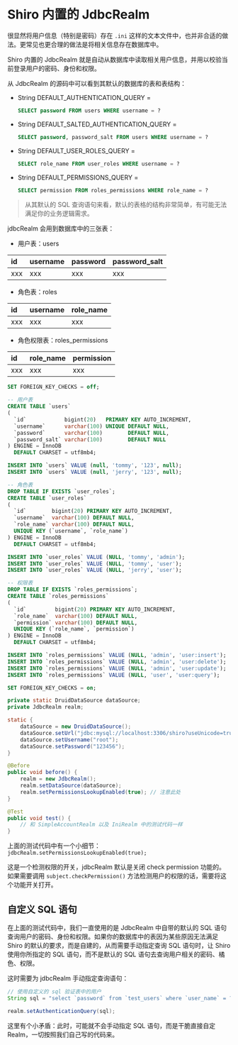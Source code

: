 # Shiro 内置的 JdbcRealm

很显然将用户信息（特别是密码）存在 `.ini` 这样的文本文件中，也并非合适的做法。更常见也更合理的做法是将相关信息存在数据库中。

Shiro 内置的 JdbcRealm 就是自动从数据库中读取相关用户信息，并用以校验当前登录用户的密码、身份和权限。

从 JdbcRealm 的源码中可以看到其默认的数据库的表和表结构：

- String DEFAULT_AUTHENTICATION_QUERY =
  ```sql
  SELECT password FROM users WHERE username = ?
  ```

- String DEFAULT_SALTED_AUTHENTICATION_QUERY =
  ```sql
  SELECT password, password_salt FROM users WHERE username = ?
  ```

- String DEFAULT_USER_ROLES_QUERY = 
  ```sql
  SELECT role_name FROM user_roles WHERE username = ?
  ```

- String DEFAULT_PERMISSIONS_QUERY = 
  ```sql 
  SELECT permission FROM roles_permissions WHERE role_name = ?
  ```

> 从其默认的 SQL 查询语句来看，默认的表格的结构非常简单，有可能无法满足你的业务逻辑需求。

jdbcRealm 会用到数据库中的三张表：

- 用户表：users

| id  | username | password | password_salt |
| :-- | :------- | :------- | :------------ |
| xxx | xxx      | xxx      | xxx           |


- 角色表：roles

| id   | username | role_name |
| :--- | :------- | :-------- |
| xxx  | xxx      | xxx       |
  

- 角色权限表：roles_permissions

| id   | role_name | permission |
| :--- | :-------- | :--------- |
| xxx  | xxx       | xxx        |

  

```sql
SET FOREIGN_KEY_CHECKS = off;

-- 用户表
CREATE TABLE `users`
(
  `id`            bigint(20)   PRIMARY KEY AUTO_INCREMENT,
  `username`      varchar(100) UNIQUE DEFAULT NULL,
  `password`      varchar(100)        DEFAULT NULL,
  `password_salt` varchar(100)        DEFAULT NULL
) ENGINE = InnoDB
  DEFAULT CHARSET = utf8mb4;

INSERT INTO `users` VALUE (null, 'tommy', '123', null);
INSERT INTO `users` VALUE (null, 'jerry', '123', null);

-- 角色表
DROP TABLE IF EXISTS `user_roles`;
CREATE TABLE `user_roles`
(
  `id`        bigint(20) PRIMARY KEY AUTO_INCREMENT,
  `username`  varchar(100) DEFAULT NULL,
  `role_name` varchar(100) DEFAULT NULL,
  UNIQUE KEY (`username`, `role_name`)
) ENGINE = InnoDB
  DEFAULT CHARSET = utf8mb4;

INSERT INTO `user_roles` VALUE (NULL, 'tommy', 'admin');
INSERT INTO `user_roles` VALUE (NULL, 'tommy', 'user');
INSERT INTO `user_roles` VALUE (NULL, 'jerry', 'user');

-- 权限表
DROP TABLE IF EXISTS `roles_permissions`;
CREATE TABLE `roles_permissions`
(
  `id`         bigint(20) PRIMARY KEY AUTO_INCREMENT,
  `role_name`  varchar(100) DEFAULT NULL,
  `permission` varchar(100) DEFAULT NULL,
  UNIQUE KEY (`role_name`, `permission`)
) ENGINE = InnoDB
  DEFAULT CHARSET = utf8mb4;

INSERT INTO `roles_permissions` VALUE (NULL, 'admin', 'user:insert');
INSERT INTO `roles_permissions` VALUE (NULL, 'admin', 'user:delete');
INSERT INTO `roles_permissions` VALUE (NULL, 'admin', 'user:update');
INSERT INTO `roles_permissions` VALUE (NULL, 'user', 'user:query');

SET FOREIGN_KEY_CHECKS = on;
```

```java
private static DruidDataSource dataSource;
private JdbcRealm realm;

static {
    dataSource = new DruidDataSource();
    dataSource.setUrl("jdbc:mysql://localhost:3306/shiro?useUnicode=true&characterEncoding=utf-8&useSSL=false");
    dataSource.setUsername("root");
    dataSource.setPassword("123456");
}

@Before
public void before() {
    realm = new JdbcRealm();
    realm.setDataSource(dataSource);
    realm.setPermissionsLookupEnabled(true); // 注意此处
}

@Test
public void test() {
	// 和 SimpleAccountRealm 以及 IniRealm 中的测试代码一样
}
```

上面的测试代码中有一个小细节： `jdbcRealm.setPermissionsLookupEnabled(true);`

这是一个检测权限的开关，jdbcRealm 默认是关闭 check permission 功能的。如果需要调用 `subject.checkPermission()` 方法检测用户的权限的话，需要将这个功能开关打开。

## 自定义 SQL 语句

在上面的测试代码中，我们一直使用的是 JdbcRealm 中自带的默认的 SQL 语句查询用户的密码、身份和权限。如果你的数据库中的表因为某些原因无法满足 Shiro 的默认的要求，而是自建的，从而需要手动指定查询 SQL 语句时，让 Shiro 使用你所指定的 SQL 语句，而不是默认的 SQL 语句去查询用户相关的密码、橘色、权限。

这时需要为 jdbcRealm 手动指定查询语句：

```java
// 使用自定义的 sql 验证表中的用户
String sql = "select `password` from `test_users` where `user_name` = ?";

realm.setAuthenticationQuery(sql);
```

这里有个小矛盾：此时，可能就不会手动指定 SQL 语句，而是干脆直接自定 Realm，一切按照我们自己写的代码来。